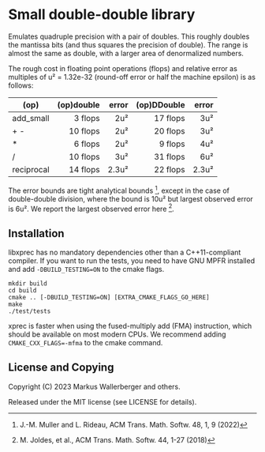 Small double-double library
===========================

Emulates quadruple precision with a pair of doubles.  This roughly doubles
the mantissa bits (and thus squares the precision of double).  The range
is almost the same as double, with a larger area of denormalized numbers.

The rough cost in floating point operations (flops) and relative error as
multiples of u² = 1.32e-32 (round-off error or half the machine epsilon) is
as follows:

  | (op)       | (op)double | error | (op)DDouble | error |
  |------------|-----------:|------:|------------:|------:|
  | add_small  |    3 flops |   2u² |    17 flops |   3u² |
  | + -        |   10 flops |   2u² |    20 flops |   3u² |
  | *          |    6 flops |   2u² |     9 flops |   4u² |
  | /          |   10 flops |   3u² |    31 flops |   6u² |
  | reciprocal |   14 flops | 2.3u² |    22 flops | 2.3u² |

The error bounds are tight analytical bounds [^2], except in the case of
double-double division, where the bound is 10u² but largest observed error
is 6u². We report the largest observed error here [^1].

[^1]: M. Joldes, et al., ACM Trans. Math. Softw. 44, 1-27 (2018)
[^2]: J.-M. Muller and L. Rideau, ACM Trans. Math. Softw. 48, 1, 9 (2022)


Installation
------------
libxprec has no mandatory dependencies other than a C++11-compliant compiler.
If you want to run the tests, you need to have GNU MPFR installed and add
`-DBUILD_TESTING=ON` to the cmake flags.

    mkdir build
    cd build
    cmake .. [-DBUILD_TESTING=ON] [EXTRA_CMAKE_FLAGS_GO_HERE]
    make
    ./test/tests

xprec is faster when using the fused-multiply add (FMA) instruction, which should
be available on most modern CPUs.  We recommend adding `CMAKE_CXX_FLAGS=-mfma`
to the cmake command.

License and Copying
-------------------
Copyright (C) 2023 Markus Wallerberger and others.

Released under the MIT license (see LICENSE for details).
